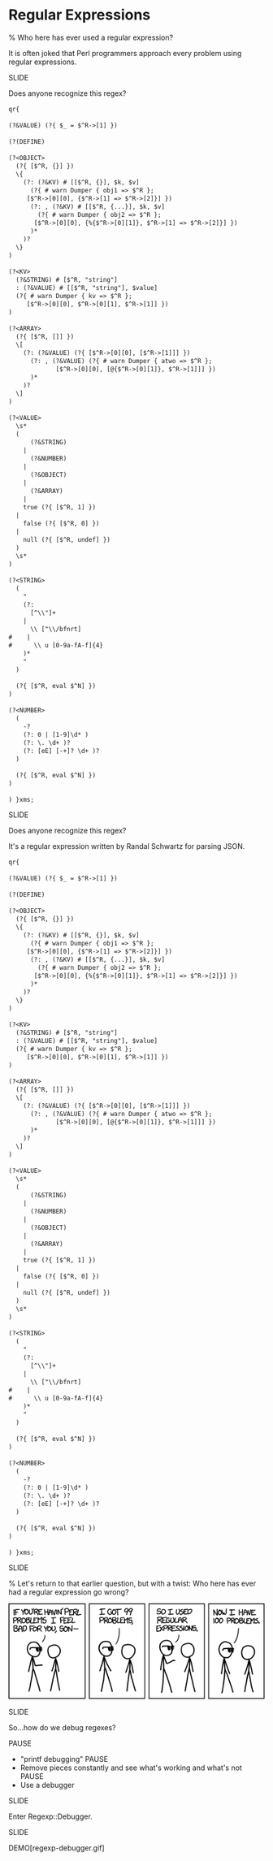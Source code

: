 # Regular Expressions

% Who here has ever used a regular expression?

It is often joked that Perl programmers approach every problem using regular expressions.

SLIDE

Does anyone recognize this regex?

    qr{

    (?&VALUE) (?{ $_ = $^R->[1] })

    (?(DEFINE)

    (?<OBJECT>
      (?{ [$^R, {}] })
      \{
        (?: (?&KV) # [[$^R, {}], $k, $v]
          (?{ # warn Dumper { obj1 => $^R };
         [$^R->[0][0], {$^R->[1] => $^R->[2]}] })
          (?: , (?&KV) # [[$^R, {...}], $k, $v]
            (?{ # warn Dumper { obj2 => $^R };
           [$^R->[0][0], {%{$^R->[0][1]}, $^R->[1] => $^R->[2]}] })
          )*
        )?
      \}
    )

    (?<KV>
      (?&STRING) # [$^R, "string"]
      : (?&VALUE) # [[$^R, "string"], $value]
      (?{ # warn Dumper { kv => $^R };
         [$^R->[0][0], $^R->[0][1], $^R->[1]] })
    )

    (?<ARRAY>
      (?{ [$^R, []] })
      \[
        (?: (?&VALUE) (?{ [$^R->[0][0], [$^R->[1]]] })
          (?: , (?&VALUE) (?{ # warn Dumper { atwo => $^R };
                 [$^R->[0][0], [@{$^R->[0][1]}, $^R->[1]]] })
          )*
        )?
      \]
    )

    (?<VALUE>
      \s*
      (
          (?&STRING)
        |
          (?&NUMBER)
        |
          (?&OBJECT)
        |
          (?&ARRAY)
        |
        true (?{ [$^R, 1] })
      |
        false (?{ [$^R, 0] })
      |
        null (?{ [$^R, undef] })
      )
      \s*
    )

    (?<STRING>
      (
        "
        (?:
          [^\\"]+
        |
          \\ ["\\/bfnrt]
    #    |
    #      \\ u [0-9a-fA-f]{4}
        )*
        "
      )

      (?{ [$^R, eval $^N] })
    )

    (?<NUMBER>
      (
        -?
        (?: 0 | [1-9]\d* )
        (?: \. \d+ )?
        (?: [eE] [-+]? \d+ )?
      )

      (?{ [$^R, eval $^N] })
    )

    ) }xms;

SLIDE

Does anyone recognize this regex?

It's a regular expression written by Randal Schwartz for parsing JSON.

    qr{

    (?&VALUE) (?{ $_ = $^R->[1] })

    (?(DEFINE)

    (?<OBJECT>
      (?{ [$^R, {}] })
      \{
        (?: (?&KV) # [[$^R, {}], $k, $v]
          (?{ # warn Dumper { obj1 => $^R };
         [$^R->[0][0], {$^R->[1] => $^R->[2]}] })
          (?: , (?&KV) # [[$^R, {...}], $k, $v]
            (?{ # warn Dumper { obj2 => $^R };
           [$^R->[0][0], {%{$^R->[0][1]}, $^R->[1] => $^R->[2]}] })
          )*
        )?
      \}
    )

    (?<KV>
      (?&STRING) # [$^R, "string"]
      : (?&VALUE) # [[$^R, "string"], $value]
      (?{ # warn Dumper { kv => $^R };
         [$^R->[0][0], $^R->[0][1], $^R->[1]] })
    )

    (?<ARRAY>
      (?{ [$^R, []] })
      \[
        (?: (?&VALUE) (?{ [$^R->[0][0], [$^R->[1]]] })
          (?: , (?&VALUE) (?{ # warn Dumper { atwo => $^R };
                 [$^R->[0][0], [@{$^R->[0][1]}, $^R->[1]]] })
          )*
        )?
      \]
    )

    (?<VALUE>
      \s*
      (
          (?&STRING)
        |
          (?&NUMBER)
        |
          (?&OBJECT)
        |
          (?&ARRAY)
        |
        true (?{ [$^R, 1] })
      |
        false (?{ [$^R, 0] })
      |
        null (?{ [$^R, undef] })
      )
      \s*
    )

    (?<STRING>
      (
        "
        (?:
          [^\\"]+
        |
          \\ ["\\/bfnrt]
    #    |
    #      \\ u [0-9a-fA-f]{4}
        )*
        "
      )

      (?{ [$^R, eval $^N] })
    )

    (?<NUMBER>
      (
        -?
        (?: 0 | [1-9]\d* )
        (?: \. \d+ )?
        (?: [eE] [-+]? \d+ )?
      )

      (?{ [$^R, eval $^N] })
    )

    ) }xms;

SLIDE

% Let's return to that earlier question, but with a twist: Who here has ever had a regular expression go wrong?

![Perl Problems](images/perl_problems.png)

SLIDE

So...how do we debug regexes?

PAUSE
  * "printf debugging"
PAUSE
  * Remove pieces constantly and see what's working and what's not
PAUSE
  * Use a debugger

SLIDE

Enter Regexp::Debugger.

SLIDE

DEMO[regexp-debugger.gif]
